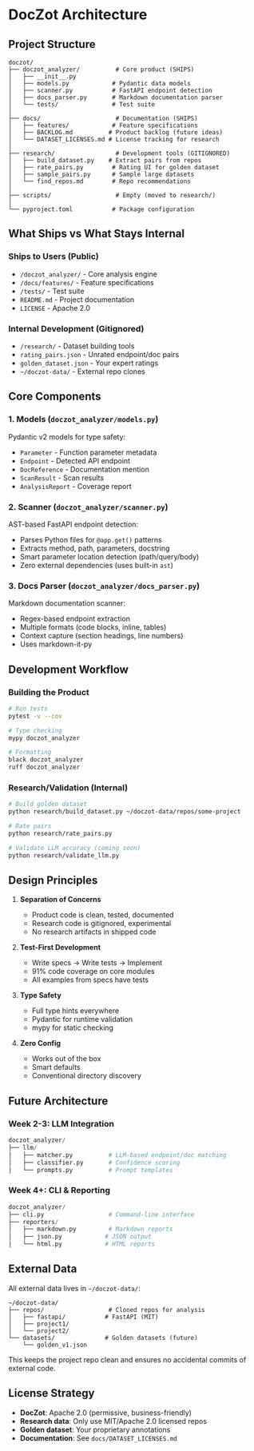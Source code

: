 # DocZot Architecture

## Project Structure

```
doczot/
├── doczot_analyzer/          # Core product (SHIPS)
│   ├── __init__.py
│   ├── models.py            # Pydantic data models
│   ├── scanner.py           # FastAPI endpoint detection
│   ├── docs_parser.py       # Markdown documentation parser
│   └── tests/               # Test suite
│
├── docs/                     # Documentation (SHIPS)
│   ├── features/            # Feature specifications
│   ├── BACKLOG.md          # Product backlog (future ideas)
│   └── DATASET_LICENSES.md # License tracking for research
│
├── research/                 # Development tools (GITIGNORED)
│   ├── build_dataset.py    # Extract pairs from repos
│   ├── rate_pairs.py        # Rating UI for golden dataset
│   ├── sample_pairs.py      # Sample large datasets
│   └── find_repos.md        # Repo recommendations
│
├── scripts/                  # Empty (moved to research/)
│
└── pyproject.toml           # Package configuration
```

## What Ships vs What Stays Internal

### Ships to Users (Public)
- `/doczot_analyzer/` - Core analysis engine
- `/docs/features/` - Feature specifications
- `/tests/` - Test suite
- `README.md` - Project documentation
- `LICENSE` - Apache 2.0

### Internal Development (Gitignored)
- `/research/` - Dataset building tools
- `rating_pairs.json` - Unrated endpoint/doc pairs
- `golden_dataset.json` - Your expert ratings
- `~/doczot-data/` - External repo clones

## Core Components

### 1. Models (`doczot_analyzer/models.py`)
Pydantic v2 models for type safety:
- `Parameter` - Function parameter metadata
- `Endpoint` - Detected API endpoint
- `DocReference` - Documentation mention
- `ScanResult` - Scan results
- `AnalysisReport` - Coverage report

### 2. Scanner (`doczot_analyzer/scanner.py`)
AST-based FastAPI endpoint detection:
- Parses Python files for `@app.get()` patterns
- Extracts method, path, parameters, docstring
- Smart parameter location detection (path/query/body)
- Zero external dependencies (uses built-in `ast`)

### 3. Docs Parser (`doczot_analyzer/docs_parser.py`)
Markdown documentation scanner:
- Regex-based endpoint extraction
- Multiple formats (code blocks, inline, tables)
- Context capture (section headings, line numbers)
- Uses markdown-it-py

## Development Workflow

### Building the Product
```bash
# Run tests
pytest -v --cov

# Type checking
mypy doczot_analyzer

# Formatting
black doczot_analyzer
ruff doczot_analyzer
```

### Research/Validation (Internal)
```bash
# Build golden dataset
python research/build_dataset.py ~/doczot-data/repos/some-project

# Rate pairs
python research/rate_pairs.py

# Validate LLM accuracy (coming soon)
python research/validate_llm.py
```

## Design Principles

1. **Separation of Concerns**
   - Product code is clean, tested, documented
   - Research code is gitignored, experimental
   - No research artifacts in shipped code

2. **Test-First Development**
   - Write specs → Write tests → Implement
   - 91% code coverage on core modules
   - All examples from specs have tests

3. **Type Safety**
   - Full type hints everywhere
   - Pydantic for runtime validation
   - mypy for static checking

4. **Zero Config**
   - Works out of the box
   - Smart defaults
   - Conventional directory discovery

## Future Architecture

### Week 2-3: LLM Integration
```python
doczot_analyzer/
├── llm/
│   ├── matcher.py          # LLM-based endpoint/doc matching
│   ├── classifier.py       # Confidence scoring
│   └── prompts.py          # Prompt templates
```

### Week 4+: CLI & Reporting
```python
doczot_analyzer/
├── cli.py                  # Command-line interface
├── reporters/
│   ├── markdown.py         # Markdown reports
│   ├── json.py            # JSON output
│   └── html.py            # HTML reports
```

## External Data

All external data lives in `~/doczot-data/`:
```
~/doczot-data/
├── repos/                  # Cloned repos for analysis
│   ├── fastapi/           # FastAPI (MIT)
│   ├── project1/
│   └── project2/
└── datasets/              # Golden datasets (future)
    └── golden_v1.json
```

This keeps the project repo clean and ensures no accidental commits of external code.

## License Strategy

- **DocZot**: Apache 2.0 (permissive, business-friendly)
- **Research data**: Only use MIT/Apache 2.0 licensed repos
- **Golden dataset**: Your proprietary annotations
- **Documentation**: See `docs/DATASET_LICENSES.md`
